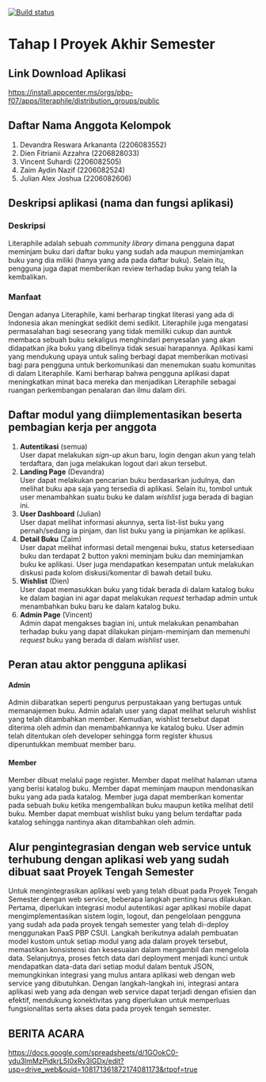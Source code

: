 [![Build status](https://build.appcenter.ms/v0.1/apps/90459430-3f13-4614-9bde-9d6a5049800f/branches/main/badge)](https://appcenter.ms)

# Tahap I Proyek Akhir Semester

## Link Download Aplikasi
https://install.appcenter.ms/orgs/pbp-f07/apps/literaphile/distribution_groups/public

## Daftar Nama Anggota Kelompok
1. Devandra Reswara Arkananta (2206083552)
2. Dien Fitrianii Azzahra (2206828033)
3. Vincent Suhardi (2206082505)
4. Zaim Aydin Nazif (2206082524)
5. Julian Alex Joshua (2206082606)

## Deskripsi aplikasi (nama dan fungsi aplikasi)

### Deskripsi
Literaphile adalah sebuah _community library_ dimana pengguna dapat meminjam buku dari daftar buku yang sudah ada maupun meminjamkan buku yang dia miliki (hanya yang ada pada daftar buku). Selain itu, pengguna juga dapat memberikan review terhadap buku yang telah Ia kembalikan.

### Manfaat
Dengan adanya Literaphile, kami berharap tingkat literasi yang ada di Indonesia akan meningkat sedikit demi sedikit. Literaphile juga mengatasi permasalahan bagi seseorang yang tidak memiliki cukup dan auntuk membaca sebuah buku sekaligus menghindari penyesalan yang akan didapatkan jika buku yang dibelinya tidak sesuai harapannya. Aplikasi kami yang mendukung upaya untuk saling berbagi dapat memberikan motivasi bagi para pengguna untuk berkomunikasi dan menemukan suatu komunitas di dalam Literaphile. Kami berharap bahwa pengguna aplikasi dapat meningkatkan minat baca mereka dan menjadikan Literaphile sebagai ruangan perkembangan penalaran dan ilmu dalam diri.

## Daftar modul yang diimplementasikan beserta pembagian kerja per anggota
1. **Autentikasi** (semua) \
User dapat melakukan _sign-up_ akun baru, login dengan akun yang telah terdaftara, dan juga melakukan logout dari akun tersebut.
2. **Landing Page** (Devandra) \
User dapat melakukan pencarian buku berdasarkan judulnya, dan melihat buku apa saja yang tersedia di aplikasi. Selain itu, tombol untuk user menambahkan suatu buku ke dalam _wishlist_ juga berada di bagian ini.
3. **User Dashboard** (Julian) \
User dapat melihat informasi akunnya, serta list-list buku yang pernah/sedang ia pinjam, dan list buku yang ia pinjamkan ke aplikasi.
4. **Detail Buku** (Zaim) \
User dapat melihat informasi detail mengenai buku, status ketersediaan buku dan terdapat 2 button yakni meminjam buku dan meminjamkan buku ke aplikasi. User juga mendapatkan kesempatan untuk melakukan diskusi pada kolom diskusi/komentar di bawah detail buku.
5. **Wishlist** (Dien) \
User dapat memasukkan buku yang tidak berada di dalam katalog buku ke dalam bagian ini agar dapat melakukan _request_ terhadap admin untuk menambahkan buku baru ke dalam katalog buku.
6. **Admin Page** (Vincent) \
Admin dapat mengakses bagian ini, untuk melakukan penambahan terhadap buku yang dapat dilakukan pinjam-meminjam dan memenuhi _request_ buku yang berada di dalam _wishlist_ user.

## Peran atau aktor pengguna aplikasi

#### Admin
Admin diibaratkan seperti pengurus perpustakaan yang bertugas untuk memanajemen buku. Admin adalah user yang dapat melihat seluruh wishlist yang telah ditambahkan member. Kemudian, wishlist tersebut dapat diterima oleh admin dan menambahkannya ke katalog buku. User admin telah ditentukan oleh developer sehingga form register khusus diperuntukkan membuat member baru.

#### Member
Member dibuat melalui page register. Member dapat melihat halaman utama yang berisi katalog buku. Member dapat meminjam maupun mendonasikan buku yang ada pada katalog. Member juga dapat memberikan komentar pada sebuah buku ketika mengembalikan buku maupun ketika melihat detil buku. Member dapat membuat wishlist buku yang belum terdaftar pada katalog sehingga nantinya akan ditambahkan oleh admin.

## Alur pengintegrasian dengan web service untuk terhubung dengan aplikasi web yang sudah dibuat saat Proyek Tengah Semester
Untuk mengintegrasikan aplikasi web yang telah dibuat pada Proyek Tengah Semester dengan web service, beberapa langkah penting harus dilakukan. Pertama, diperlukan integrasi modul autentikasi agar aplikasi mobile dapat mengimplementasikan sistem login, logout, dan pengelolaan pengguna yang sudah ada pada proyek tengah semester yang telah di-deploy menggunakan PaaS PBP CSUI. Langkah berikutnya adalah pembuatan model kustom untuk setiap modul yang ada dalam proyek tersebut, memastikan konsistensi dan kesesuaian dalam mengambil dan mengelola data. Selanjutnya, proses fetch data dari deployment menjadi kunci untuk mendapatkan data-data dari setiap modul dalam bentuk JSON, memungkinkan integrasi yang mulus antara aplikasi web dengan web service yang dibutuhkan. Dengan langkah-langkah ini, integrasi antara aplikasi web yang ada dengan web service dapat terjadi dengan efisien dan efektif, mendukung konektivitas yang diperlukan untuk memperluas fungsionalitas serta akses data pada proyek tengah semester.

## BERITA ACARA
https://docs.google.com/spreadsheets/d/1GOokC0-ydu3lmMzPidkrL5I0xRv3lGDx/edit?usp=drive_web&ouid=108171361872174081173&rtpof=true